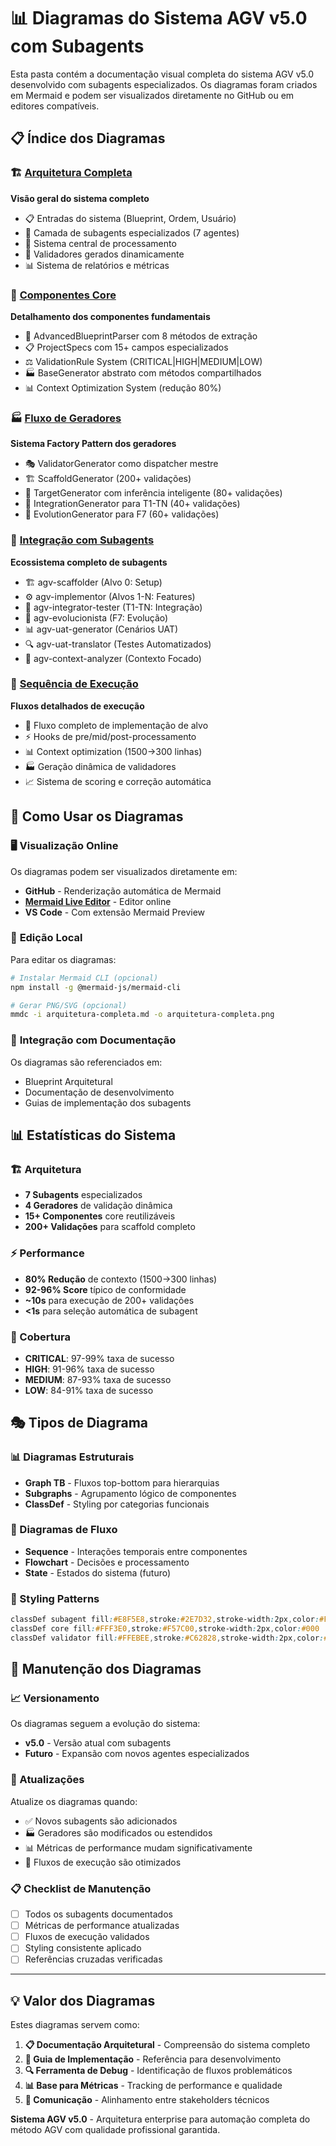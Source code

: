 # 📊 Diagramas do Sistema AGV v5.0 com Subagents

Esta pasta contém a documentação visual completa do sistema AGV v5.0 desenvolvido com subagents especializados. Os diagramas foram criados em Mermaid e podem ser visualizados diretamente no GitHub ou em editores compatíveis.

## 📋 Índice dos Diagramas

### 🏗️ [Arquitetura Completa](./arquitetura-completa.md)
**Visão geral do sistema completo**
- 📋 Entradas do sistema (Blueprint, Ordem, Usuário)
- 🤖 Camada de subagents especializados (7 agentes)
- 🧠 Sistema central de processamento
- 📄 Validadores gerados dinamicamente
- 📊 Sistema de relatórios e métricas

### 🧠 [Componentes Core](./componentes-core.md) 
**Detalhamento dos componentes fundamentais**
- 🧬 AdvancedBlueprintParser com 8 métodos de extração
- 📋 ProjectSpecs com 15+ campos especializados
- ⚖️ ValidationRule System (CRITICAL|HIGH|MEDIUM|LOW)
- 🏭 BaseGenerator abstrato com métodos compartilhados
- 📊 Context Optimization System (redução 80%)

### 🏭 [Fluxo de Geradores](./fluxo-geradores.md)
**Sistema Factory Pattern dos geradores**
- 🎭 ValidatorGenerator como dispatcher mestre
- 🏗️ ScaffoldGenerator (200+ validações)
- 🎯 TargetGenerator com inferência inteligente (80+ validações)
- 🔗 IntegrationGenerator para T1-TN (40+ validações)
- 🔄 EvolutionGenerator para F7 (60+ validações)

### 🤖 [Integração com Subagents](./integracao-subagents.md)
**Ecossistema completo de subagents**
- 🏗️ agv-scaffolder (Alvo 0: Setup)
- ⚙️ agv-implementor (Alvos 1-N: Features)
- 🔗 agv-integrator-tester (T1-TN: Integração)
- 🔄 agv-evolucionista (F7: Evolução)
- 📊 agv-uat-generator (Cenários UAT)
- 🔍 agv-uat-translator (Testes Automatizados)
- 🎯 agv-context-analyzer (Contexto Focado)

### 🚀 [Sequência de Execução](./sequencia-execucao.md)
**Fluxos detalhados de execução**
- 🔄 Fluxo completo de implementação de alvo
- ⚡ Hooks de pre/mid/post-processamento  
- 📊 Context optimization (1500→300 linhas)
- 🏭 Geração dinâmica de validadores
- 📈 Sistema de scoring e correção automática

## 🎯 Como Usar os Diagramas

### 🖥️ **Visualização Online**
Os diagramas podem ser visualizados diretamente em:
- **GitHub** - Renderização automática de Mermaid
- **[Mermaid Live Editor](https://mermaid.live)** - Editor online
- **VS Code** - Com extensão Mermaid Preview

### 📝 **Edição Local**
Para editar os diagramas:
```bash
# Instalar Mermaid CLI (opcional)
npm install -g @mermaid-js/mermaid-cli

# Gerar PNG/SVG (opcional)
mmdc -i arquitetura-completa.md -o arquitetura-completa.png
```

### 🔗 **Integração com Documentação**
Os diagramas são referenciados em:
- Blueprint Arquitetural
- Documentação de desenvolvimento
- Guias de implementação dos subagents

## 📊 Estatísticas do Sistema

### **🏗️ Arquitetura**
- **7 Subagents** especializados
- **4 Geradores** de validação dinâmica
- **15+ Componentes** core reutilizáveis
- **200+ Validações** para scaffold completo

### **⚡ Performance**  
- **80% Redução** de contexto (1500→300 linhas)
- **92-96% Score** típico de conformidade
- **~10s** para execução de 200+ validações
- **<1s** para seleção automática de subagent

### **🔄 Cobertura**
- **CRITICAL**: 97-99% taxa de sucesso
- **HIGH**: 91-96% taxa de sucesso  
- **MEDIUM**: 87-93% taxa de sucesso
- **LOW**: 84-91% taxa de sucesso

## 🎭 Tipos de Diagrama

### **📊 Diagramas Estruturais**
- **Graph TB** - Fluxos top-bottom para hierarquias
- **Subgraphs** - Agrupamento lógico de componentes
- **ClassDef** - Styling por categorias funcionais

### **🔄 Diagramas de Fluxo**
- **Sequence** - Interações temporais entre componentes
- **Flowchart** - Decisões e processamento
- **State** - Estados do sistema (futuro)

### **🎨 Styling Patterns**
```css
classDef subagent fill:#E8F5E8,stroke:#2E7D32,stroke-width:2px,color:#FFF
classDef core fill:#FFF3E0,stroke:#F57C00,stroke-width:2px,color:#000
classDef validator fill:#FFEBEE,stroke:#C62828,stroke-width:2px,color:#000
```

## 🔄 Manutenção dos Diagramas

### **📈 Versionamento**
Os diagramas seguem a evolução do sistema:
- **v5.0** - Versão atual com subagents
- **Futuro** - Expansão com novos agentes especializados

### **🔧 Atualizações**
Atualize os diagramas quando:
- ✅ Novos subagents são adicionados
- 🏭 Geradores são modificados ou estendidos  
- 📊 Métricas de performance mudam significativamente
- 🔄 Fluxos de execução são otimizados

### **📋 Checklist de Manutenção**
- [ ] Todos os subagents documentados
- [ ] Métricas de performance atualizadas
- [ ] Fluxos de execução validados
- [ ] Styling consistente aplicado
- [ ] Referências cruzadas verificadas

---

## 💡 **Valor dos Diagramas**

Estes diagramas servem como:

1. **📋 Documentação Arquitetural** - Compreensão do sistema completo
2. **🎯 Guia de Implementação** - Referência para desenvolvimento
3. **🔍 Ferramenta de Debug** - Identificação de fluxos problemáticos  
4. **📊 Base para Métricas** - Tracking de performance e qualidade
5. **🤝 Comunicação** - Alinhamento entre stakeholders técnicos

**Sistema AGV v5.0** - Arquitetura enterprise para automação completa do método AGV com qualidade profissional garantida.